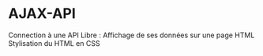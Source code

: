 # AJAX-API

Connection à une API Libre : 
Affichage de ses données sur une page HTML 
Stylisation du HTML en CSS
